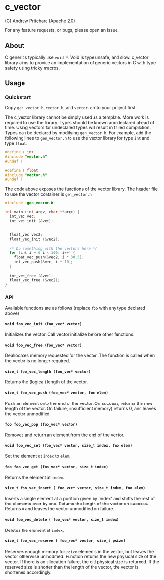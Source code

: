 # c_vector

(C) Andrew Pritchard (Apache 2.0)

For any feature requests, or bugs, please open an issue.

## About

C generics typically use `void *`. Void is type unsafe, and slow. c_vector library aims to provide an implementation of generic vectors in C with type safety using tricky macros.

## Usage

### Quickstart


Copy `gen_vector.h`, `vector.h`, and `vector.c` into your project first.

The c_vector library cannot be simply used as a template. More work is required to use the library. Types should be known and declared ahead of time. Using vectors for undeclared types will result in failed compilation. Types can be declared by modifying `gen_vector.h`. For example, add the following lines to `gen_vector.h` to use the vector library for type `int` and type `float`:

``` C
#define T int
#include "vector.h"
#undef T

#define T float
#include "vector.h"
#undef T
```

The code above exposes the functions of the vector library. The header file to use the vector container is `gen_vector.h`

```C
#include "gen_vector.h"

int main (int argv, char **argc) {
  int_vec vec;
  int_vec_init (&vec);
  
  
  float_vec vec2;
  float_vec_init (&vec2);
  
  /* Do something with the vectors here */
  for (int i = 0 i < 100; i++) {
    float_vec_push(&vec2, i * 30.5);
    int_vec_push(&vec, i + 10);
  }
  
  int_vec_free (&vec);
  float_vec_free (&vec2);
}
```

### API


Available functions are as follows (replace `foo` with any type declared above)

#### `void foo_vec_init (foo_vec* vector)`

Initializes the vector. Call vector initialize before other functions.

#### `void foo_vec_free (foo_vec* vector)`

Deallocates memory requested for the vector. The function is called when the vector is no longer required.

#### `size_t foo_vec_length (foo_vec* vector)`

Returns the (logical) length of the vector.

#### `size_t foo_vec_push (foo_vec* vector, foo elem)`

Push an element onto the end of the vector. On success, returns the new length of the vector. On failure, (insufficient memory) returns 0, and leaves the vector unmodified.

#### `foo foo_vec_pop (foo_vec* vector)`

Removes and return an element from the end of the vector.

#### `void foo_vec_set (foo_vec* vector, size_t index, foo elem)`

Set the element at `index` to `elem`.

#### `foo foo_vec_get (foo_vec* vector, size_t index)`

Returns the element at `index`.

#### `size_t foo_vec_insert ( foo_vec* vector, size_t index, foo elem)`

Inserts a single element at a position given by 'index' and shifts the rest of the elements over by one. Returns the length of the vector on success. Returns `0` and leaves the vector unmodified on failure.

#### `void foo_vec_delete ( foo_vec* vector, size_t index)`

Deletes the element at `index`.

#### `size_t foo_vec_reserve ( foo_vec* vector, size_t psize)`

Reserves enough memory for `psize` elements in the vector, but leaves the vector otherwise unmodified. Function returns the new physical size of the vector. If there is an allocation failure, the old physical size is returned. If the reserved size is shorter than the length of the vector, the vector is shortened accordingly.
